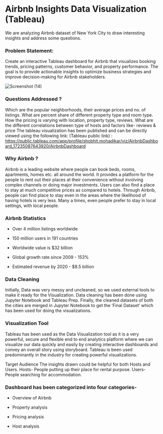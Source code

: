 # Airbnb Insights Data Visualization (Tableau)
We are analyzing Airbnb dataset of New York City to draw interesting insights and address some questions.

### Problem Statement:

Create an interactive Tableau dashboard for Airbnb that visualizes booking trends, pricing patterns, customer behavior, and property performance. The goal is to provide actionable insights to optimize business strategies and improve decision-making for Airbnb stakeholders.


![Screenshot (14)](https://github.com/user-attachments/assets/aa8f380c-9418-4d6b-b1c1-98d19618ff85)




### Questions Addressed ?

Which are the popular neighborhoods, their average prices and no. of listings.
What are percent share of different property type and room type.
How the pricing is varying with location, property type, reviews.
What are the different correlations between type of hosts and factors like- reviews & price
The tableau visualization has been published and can be directly viewed using the following link: (Tableau public link) : https://public.tableau.com/app/profile/shobhit.mohadikar/viz/AirbnbDashboard_17235087643920/AirbnbDashboard

### Why Airbnb ?

Airbnb is a leading website where people can book beds, rooms, apartments, homes etc. all around the world. It provides a platform for the people to rent out their places at their convenience without involving complex channels or doing major investments. Users can also find a place to stay at much competitive prices as compared to hotels. Through Airbnb, people can find place to stay even in the areas where the likelihood of having hotels is very less. Many a times, even people prefer to stay in local settings, with local people.

### Airbnb Statistics
* Over 4 million listings worldwide 

* 150 million users in 191 countries 

* Worldwide value is $32 billion 

* Global growth rate since 2009 - 153% 

* Estimated revenue by 2020 - $8.5 billion


### Data Cleaning

Initially, Data was very messy and uncleaned, so we used external tools to make it ready for the Visualization. Data cleaning has been done using Jupyter Notebook and Tableau Prep. Finally, the cleaned datasets of both the cities are merged in Jupyter Notebook to get the ‘Final Dataset’ which has been used for doing the visualizations.

### Visualization Tool

Tableau has been used as the Data Visualization tool as it is a very powerful, secure and flexible end to end analytics platform where we can visualize our data quickly and easily by creating interactive dashboards and convey an overall story using storyboard. Tableau is been used predominantly in the industry for creating powerful visualizations.

Target Audience The insights drawn could be helpful for both Hosts and Users. Hosts- People putting up their place for rental purpose. Users- People searching for accommodation.

### Dashboard has been categorized into four categories-

* Overview of Airbnb

* Property analysis

* Pricing analysis

* Host analysis
